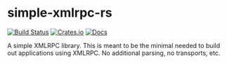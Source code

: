 # simple-xmlrpc-rs

[![Build Status](https://img.shields.io/travis/belak/simple-xmlrpc-rs)](https://travis-ci.org/belak/simple-xmlrpc-rs)
[![Crates.io](https://img.shields.io/crates/v/simple-xmlrpc)](https://crates.io/crates/simple-xmlrpc)
[![Docs](https://img.shields.io/badge/docs-stable-blue)](https://docs.rs/simple-xmlrpc)

A simple XMLRPC library. This is meant to be the minimal needed to build out applications using XMLRPC. No additional parsing, no transports, etc.
